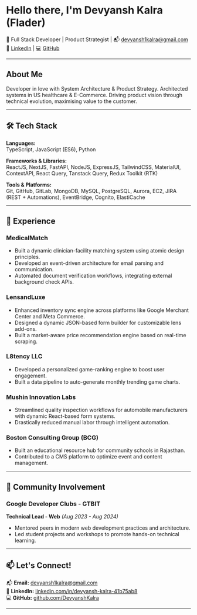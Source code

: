 # Hello there, I'm Devyansh Kalra (Flader)

🚀 Full Stack Developer | Product Strategist | 📬 devyansh1kalra@gmail.com  
🔗 [LinkedIn](https://www.linkedin.com/in/devyansh-kalra-41b75ab8/) | 💻 [GitHub](https://github.com/DevyanshKalra)

---

## About Me

Developer in love with System Architecture & Product Strategy. Architected systems in US healthcare & E-Commerce. Driving product vision through technical evolution, maximising value to the customer.

---

## 🛠️ Tech Stack

**Languages:**  
TypeScript, JavaScript (ES6), Python

**Frameworks & Libraries:**  
ReactJS, NextJS, FastAPI, NodeJS, ExpressJS, TailwindCSS, MaterialUI, ContextAPI, React Query, Tanstack Query, Redux Toolkit (RTK)

**Tools & Platforms:**  
Git, GitHub, GitLab, MongoDB, MySQL, PostgreSQL, Aurora, EC2, JIRA (REST + Automations), EventBridge, Cognito, ElastiCache

---

## 💼 Experience

### **MedicalMatch** 
- Built a dynamic clinician-facility matching system using atomic design principles.
- Developed an event-driven architecture for email parsing and communication.
- Automated document verification workflows, integrating external background check APIs.

### **LensandLuxe** 
- Enhanced inventory sync engine across platforms like Google Merchant Center and Meta Commerce.
- Designed a dynamic JSON-based form builder for customizable lens add-ons.
- Built a market-aware price recommendation engine based on real-time scraping.

### **L8tency LLC**
- Developed a personalized game-ranking engine to boost user engagement.
- Built a data pipeline to auto-generate monthly trending game charts.

### **Mushin Innovation Labs** 
- Streamlined quality inspection workflows for automobile manufacturers with dynamic React-based form systems.
- Drastically reduced manual labor through intelligent automation.

### **Boston Consulting Group (BCG)**
- Built an educational resource hub for community schools in Rajasthan.
- Contributed to a CMS platform to optimize event and content management.


---

## 🤝 Community Involvement

### **Google Developer Clubs - GTBIT**
**Technical Lead - Web** *(Aug 2023 - Aug 2024)*
- Mentored peers in modern web development practices and architecture.
- Led student projects and workshops to promote hands-on technical learning.

---

## 📫 Let's Connect!


📬 **Email:** devyansh1kalra@gmail.com  
🔗 **LinkedIn:** [linkedin.com/in/devyansh-kalra-41b75ab8](https://www.linkedin.com/in/devyansh-kalra-41b75ab8/)  
💻 **GitHub:** [github.com/DevyanshKalra](https://github.com/DevyanshKalra)

---
